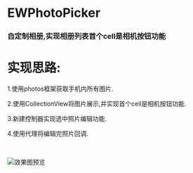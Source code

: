 # EWPhotoPicker
<h3>自定制相册,实现相册列表首个cell是相机按钮功能</h3>

# 实现思路:

1.使用photos框架获取手机内所有图片.

2.使用CollectionView将图片展示,并实现首个cell是相机按钮功能.

3.新建控制器实现选中照片编辑功能.

4.使用代理将编辑完照片回调.

<br>

![效果图预览](https://github.com/WangLiquan/EWPhotoPicker/raw/master/images/demonstration.gif)
